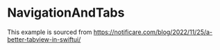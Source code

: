 # NavigationAndTabs

This example is sourced from https://notificare.com/blog/2022/11/25/a-better-tabview-in-swiftui/
